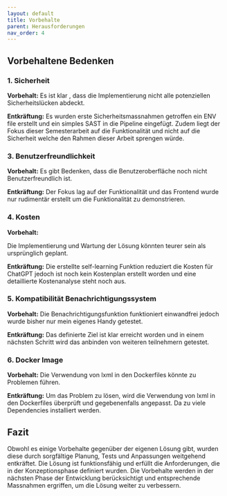 ```yaml
---
layout: default
title: Vorbehalte
parent: Herausforderungen
nav_order: 4
---
```


## Vorbehaltene Bedenken

### 1. Sicherheit

**Vorbehalt:**
Es ist klar , dass die Implementierung nicht alle potenziellen Sicherheitslücken abdeckt.

**Entkräftung:**
Es wurden erste Sicherheitsmassnahmen getroffen ein ENV file erstellt und ein simples SAST in die Pipeline eingefügt.
Zudem liegt der Fokus dieser Semesterarbeit auf die Funktionalität und nicht auf die Sicherheit welche den Rahmen dieser Arbeit sprengen würde.

### 3. Benutzerfreundlichkeit

**Vorbehalt:**
Es gibt Bedenken, dass die Benutzeroberfläche noch nicht Benutzerfreundlich ist.

**Entkräftung:**
Der Fokus lag auf der Funktionalität und das Frontend wurde nur rudimentär erstellt um die Funktionalität zu demonstrieren.

### 4. Kosten

**Vorbehalt:**

Die Implementierung und Wartung der Lösung könnten teurer sein als ursprünglich geplant.

**Entkräftung:**
Die erstellte self-learning Funktion reduziert die Kosten für ChatGPT jedoch ist noch kein Kostenplan erstellt worden und eine detaillierte Kostenanalyse steht noch aus.

### 5. Kompatibilität Benachrichtigungssystem

**Vorbehalt:**
Die Benachrichtigungsfunktion funktioniert einwandfrei jedoch wurde bisher nur mein eigenes Handy getestet.

**Entkräftung:**
Das definierte Ziel ist klar erreicht worden und in einem nächsten Schritt wird das anbinden von weiteren teilnehmern getestet.

### 6. Docker Image

**Vorbehalt:**
Die Verwendung von lxml in den Dockerfiles könnte zu Problemen führen.

**Entkräftung:**
Um das Problem zu lösen, wird die Verwendung von lxml in den Dockerfiles überprüft und gegebenenfalls angepasst. Da zu viele Dependencies installiert werden.

## Fazit

Obwohl es einige Vorbehalte gegenüber der eigenen Lösung gibt, wurden diese durch sorgfältige Planung, Tests und Anpassungen weitgehend entkräftet.
Die Lösung ist funktionsfähig und erfüllt die Anforderungen, die in der Konzeptionsphase definiert wurden.
Die Vorbehalte werden in der nächsten Phase der Entwicklung berücksichtigt und entsprechende Massnahmen ergriffen, um die Lösung weiter zu verbessern.
